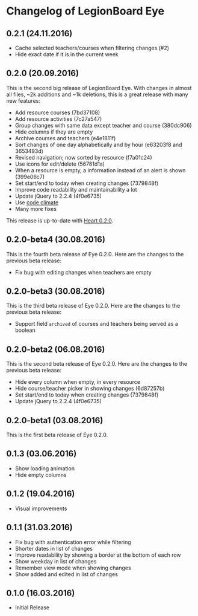 # Changelog of LegionBoard Eye

## 0.2.1 (24.11.2016)

* Cache selected teachers/courses when filtering changes (#2)
* Hide exact date if it is in the current week

## 0.2.0 (20.09.2016)

This is the second big release of LegionBoard Eye. With changes in
almost all files, ~2k additions and ~1k deletions, this is a great
release with many new features:

* Add resource courses (7bd37108)
* Add resource activities (7c27a547)
* Group changes with same data except teacher and course (380dc906)
* Hide columns if they are empty
* Archive courses and teachers (e4e1811f)
* Sort changes of one day alphabetically and by hour (e63203f8 and 3653493d)
* Revised navigation; now sorted by resource (f7a01c24)
* Use icons for edit/delete (56781d1a)
* When a resource is empty, a information instead of an alert is shown (399e06c7)
* Set start/end to today when creating changes (7379848f)
* Improve code readability and maintainability a lot
* Update jQuery to 2.2.4 (4f0e6735)
* Use [code climate](https://codeclimate.com/github/legionboard/eye)
* Many more fixes

This release is up-to-date with
[Heart 0.2.0](https://gitlab.com/legionboard/heart/blob/master/CHANGELOG.md#020-20092016).

## 0.2.0-beta4 (30.08.2016)

This is the fourth beta release of Eye 0.2.0. Here are the changes to
the previous beta release:

* Fix bug with editing changes when teachers are empty

## 0.2.0-beta3 (30.08.2016)

This is the third beta release of Eye 0.2.0. Here are the changes to
the previous beta release:

* Support field `archived` of courses and teachers being served as a boolean

## 0.2.0-beta2 (06.08.2016)

This is the second beta release of Eye 0.2.0. Here are the changes to
the previous beta release:

* Hide every column when empty, in every resource
* Hide course/teacher picker in showing changes (6d87257b)
* Set start/end to today when creating changes (7379848f)
* Update jQuery to 2.2.4 (4f0e6735)

## 0.2.0-beta1 (03.08.2016)

This is the first beta release of Eye 0.2.0.

## 0.1.3 (03.06.2016)

* Show loading animation
* Hide empty columns

## 0.1.2 (19.04.2016)

* Visual improvements

## 0.1.1 (31.03.2016)

* Fix bug with authentication error while filtering
* Shorter dates in list of changes
* Improve readability by showing a border at the bottom of each row
* Show weekday in list of changes
* Remember view mode when showing changes
* Show added and edited in list of changes

## 0.1.0 (16.03.2016)

* Initial Release
